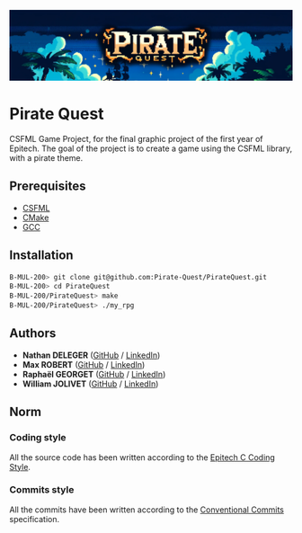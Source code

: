 ![A picture of our logo: its just our name but more beautiful](https://github.com/Pirate-Quest/.github/blob/main/profile/background.png?raw=true)

# Pirate Quest

CSFML Game Project, for the final graphic project of the first year of Epitech.
The goal of the project is to create a game using the CSFML library, with a pirate theme.

## Prerequisites

- [CSFML](https://www.sfml-dev.org/download/csfml/index-fr.php)
- [CMake](https://cmake.org/download/)
- [GCC](https://gcc.gnu.org/)

## Installation

```bash
B-MUL-200> git clone git@github.com:Pirate-Quest/PirateQuest.git
B-MUL-200> cd PirateQuest
B-MUL-200/PirateQuest> make
B-MUL-200/PirateQuest> ./my_rpg
```

## Authors
* **Nathan DELEGER** ([GitHub](https://github.com/nathandeleger) / [LinkedIn](https://www.linkedin.com/in/nathan-deleger-0a057a2a0/))
* **Max ROBERT** ([GitHub](https://github.com/MaxxRobert) / [LinkedIn](https://www.linkedin.com/in/max-robert-2349282b3/))
* **Raphaël GEORGET** ([GitHub](https://github.com/raphgrt) / [LinkedIn](https://www.linkedin.com/in/rapha%C3%ABl-georget-87328b225/))
* **William JOLIVET** ([GitHub](https://github.com/WilliamJlvt) / [LinkedIn](https://www.linkedin.com/in/william-jolivet/))

## Norm
### Coding style
All the source code has been written according to the [Epitech C Coding Style](https://williamjlvt.github.io/assets/coding_style/epitech_c_coding_style.pdf).
### Commits style
All the commits have been written according to the [Conventional Commits](https://www.conventionalcommits.org/en/v1.0.0/) specification.
